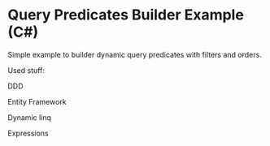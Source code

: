 Query Predicates Builder Example (C#)
================================

Simple example to builder dynamic query predicates with filters and orders.

Used stuff:

DDD

Entity Framework

Dynamic linq

Expressions
